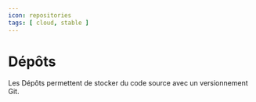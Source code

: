 ```yaml
---
icon: repositories
tags: [ cloud, stable ]
---
```

# Dépôts

Les Dépôts permettent de stocker du code source avec un versionnement Git.
